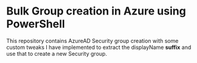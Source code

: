 # Bulk Group creation in Azure using PowerShell

This repository contains AzureAD Security group creation with some custom tweaks I have implemented to extract the displayName **suffix** and use that to create a new Security group.
